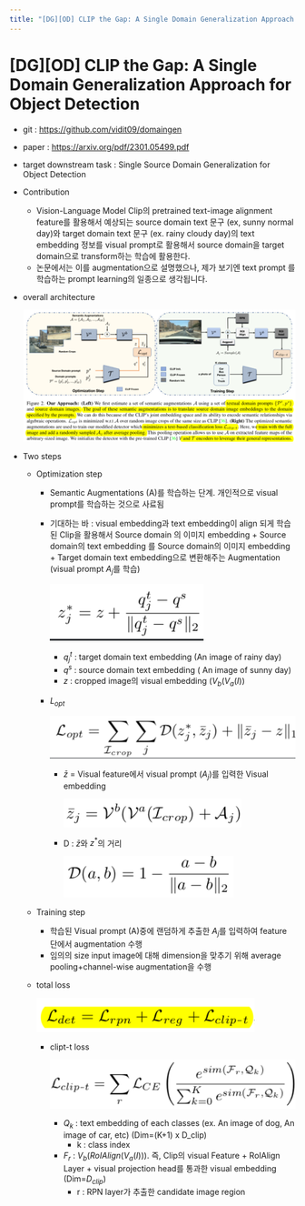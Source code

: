 ```yaml
---
title: "[DG][OD] CLIP the Gap: A Single Domain Generalization Approach for Object Detection"
---
```

# [DG][OD\] CLIP the Gap: A Single Domain Generalization Approach for Object Detection

- git : https://github.com/vidit09/domaingen 

- paper : https://arxiv.org/pdf/2301.05499.pdf

- target downstream task : Single Source Domain Generalization for Object Detection

- Contribution

  - Vision-Language Model Clip의 pretrained text-image alignment feature를 활용해서 예상되는 source domain text 문구 (ex, sunny normal day)와 target domain text 문구 (ex. rainy cloudy day)의 text embedding 정보를 visual prompt로 활용해서 source domain을 target domain으로 transform하는 학습에 활용한다.
  - 논문에서는 이를 augmentation으로 설명했으나, 제가 보기엔 text prompt 를 학습하는 prompt learning의 일종으로 생각됩니다.

- overall architecture

  ![](../images/2023-12-04/%EC%8A%A4%ED%81%AC%EB%A6%B0%EC%83%B7%202023-12-04%2022-39-46.png)

- Two steps

  - Optimization step

    - Semantic Augmentations (A)를 학습하는 단계. 개인적으로 visual prompt를 학습하는 것으로 사료됨

    - 기대하는 바 : visual embedding과 text embedding이 align 되게 학습된 Clip을 활용해서  Source domain 의 이미지 embedding + Source domain의 text embedding 를 Source domain의 이미지 embedding + Target domain text embedding으로 변환해주는 Augmentation (visual prompt $A_j$를 학습)

      ![](../images/2023-12-04/%EC%8A%A4%ED%81%AC%EB%A6%B0%EC%83%B7%202023-12-04%2022-40-06.png)

      - $q^t_j$ : target domain text embedding (An image of rainy day)
      - $q^s$ : source domain text embedding ( An image of sunny day)
      - $z$ : cropped image의 visual embedding ($V_b(V_a(I)$)

    - $L_{opt}$

      ![](../images/2023-12-04/%EC%8A%A4%ED%81%AC%EB%A6%B0%EC%83%B7%202023-12-04%2022-42-20.png)

      - $\bar{z}$ = Visual feature에서 visual prompt ($A_j$)를 입력한 Visual embedding

        ![](../images/2023-12-04/%EC%8A%A4%ED%81%AC%EB%A6%B0%EC%83%B7%202023-12-04%2022-42-54.png)

      - D : $\bar{z}$와 $z^*$의 거리

        ![](../images/2023-12-04/%EC%8A%A4%ED%81%AC%EB%A6%B0%EC%83%B7%202023-12-04%2022-43-20.png)

  - Training step

    - 학습된 Visual prompt (A)중에 랜덤하게 추출한 $A_j$를 입력하여 feature 단에서 augmentation 수행
    - 임의의 size input image에 대해 dimension을 맞추기 위해 average pooling+channel-wise augmentation을 수행

  - total loss

    ![](../images/2023-12-04/%EC%8A%A4%ED%81%AC%EB%A6%B0%EC%83%B7%202023-12-04%2022-44-10.png)

    - clipt-t loss

      ![](../images/2023-12-04/%EC%8A%A4%ED%81%AC%EB%A6%B0%EC%83%B7%202023-12-04%2022-44-34.png)

      - $Q_k$ : text embedding of each classes (ex. An image of dog, An image of car, etc) (Dim=(K+1) x D_clip)
        - k : class index
      - $F_r$ : $V_b(RoIAlign(V_a(I)))$. 즉, Clip의 visual Feature + RoIAlign Layer + visual projection head를 통과한 visual embedding (Dim=$D_{clip}$)
        - r : RPN layer가 추출한 candidate image region
